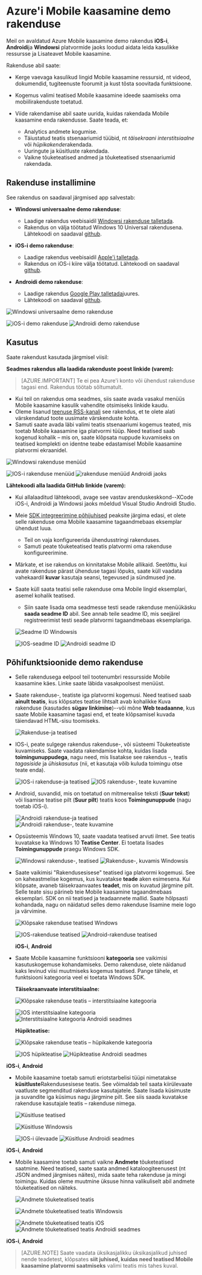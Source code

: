 <properties
    pageTitle="Azure'i Mobile kaasamine demo rakenduse | Microsoft Azure'i"
    description="Kirjeldatakse kui alla laadida, kuidas kasutada ja Azure Mobile kaasamine demo rakenduse kasutamise eelised"
    services="mobile-engagement"
    documentationCenter="mobile"
    authors="piyushjo"
    manager="erikre"
    editor="" />

<tags
    ms.service="mobile-engagement"
    ms.workload="mobile"
    ms.tgt_pltfrm="na"
    ms.devlang="na"
    ms.topic="article"
    ms.date="06/10/2016"
    ms.author="piyushjo" />

# <a name="azure-mobile-engagement-demo-app"></a>Azure'i Mobile kaasamine demo rakenduse

Meil on avaldatud Azure Mobile kaasamine demo rakendus **iOS-i**, **Androidi**ja **Windowsi** platvormide jaoks loodud aidata leida kasulikke ressursse ja Lisateavet Mobile kaasamine.

Rakenduse abil saate:

- Kerge vaevaga kasulikud lingid Mobile kaasamine ressursid, nt videod, dokumendid, tugiteenuste foorumit ja kust tõsta soovitada funktsioone.
- Kogemus valimi teatised Mobile kaasamine ideede saamiseks oma mobiilirakenduste toetatud.
- Viide rakendamise abil saate uurida, kuidas rakendada Mobile kaasamine enda rakendusse. Saate teada, et:

    - Analytics andmete kogumise.
    - Täiustatud teatis stsenaariumid tüübid, nt *täisekraani interstitsiaalne* või *hüpikakende*rakendada.
    - Uuringute ja küsitluste rakendada.
    - Vaikne tõuketeatised andmed ja tõuketeatised stsenaariumid rakendada.   

## <a name="app-installation"></a>Rakenduse installimine
See rakendus on saadaval järgmised app salvestab:

- **Windowsi universaalne demo rakenduse**:

    - Laadige rakendus veebisaidil [Windowsi rakenduse talletada](https://www.microsoft.com/en-us/store/apps/azure-mobile-engagement/9nblggh4qmh2).
    - Rakendus on välja töötatud Windows 10 Universal rakendusena. Lähtekoodi on saadaval [github](https://github.com/Azure/azure-mobile-engagement-app-windows).

- **iOS-i demo rakenduse**:

    - Laadige rakendus veebisaidil [Apple'i talletada](https://itunes.apple.com/us/app/azure%20mobile%20engagement/id1105090090).
    - Rakendus on iOS-i kiire välja töötatud. Lähtekoodi on saadaval [github](https://github.com/Azure/azure-mobile-engagement-app-ios).

- **Androidi demo rakenduse**:

    - Laadige rakendus [Google Play talletada](https://play.google.com/store/apps/details?id=com.microsoft.azure.engagement)juures.
    - Lähtekoodi on saadaval [github](https://github.com/Azure/azure-mobile-engagement-app-android).

![Windowsi universaalne demo rakenduse][1]

![iOS-i demo rakenduse][2]
![Androidi demo rakenduse][3]


## <a name="usage"></a>Kasutus

Saate rakendust kasutada järgmisel viisil:

**Seadmes rakendus alla laadida rakenduste poest linkide (varem):**

>[AZURE.IMPORTANT] Te ei pea Azure'i konto või ühendust rakenduse tagasi end. Rakendus töötab sõltumatult.

- Kui teil on rakendus oma seadmes, siis saate avada vasakul menüüs Mobile kaasamine kasulik vahendite otsimiseks linkide kaudu.
- Oleme lisanud [teenuse RSS-kanali](https://aka.ms/azmerssfeed) see rakendus, et te olete alati värskendatud toote uusimate värskenduste kohta.
- Samuti saate avada läbi valimi teatis stsenaariumi kogemus teated, mis toetab Mobile kaasamine iga platvormi tüüp. Need teatised saab kogenud kohalik – mis on, saate klõpsata nuppude kuvamiseks on teatised komplekti on identne teabe edastamisel Mobile kaasamine platvormi ekraanidel.

![Windowsi rakenduse menüüd][4]

![IOS-i rakenduse menüüd][5]
![rakenduse menüüd Androidi jaoks][6]

**Lähtekoodi alla laadida GitHub linkide (varem):**

- Kui allalaaditud lähtekoodi, avage see vastav arenduskeskkond--XCode iOS-i, Androidi ja Windowsi jaoks mõeldud Visual Studio Androidi Studio.
- Meie [SDK integreerimine põhijuhised](mobile-engagement-windows-store-dotnet-get-started.md) peaksite järgima edasi, et olete selle rakenduse oma Mobile kaasamine tagaandmebaas eksemplar ühendust luua.
    - Teil on vaja konfigureerida ühendusstringi rakenduses.
    - Samuti peate tõuketeatised teatis platvormi oma rakenduse konfigureerimine.
- Märkate, et ise rakendus on kinnitatakse Mobile allikaid. Seetõttu, kui avate rakenduse pärast ühenduse tagasi lõpuks, saate küll vaadata vahekaardil **kuvar** kasutaja seansi, tegevused ja sündmused jne.
- Saate küll saata teatisi selle rakenduse oma Mobile lingid eksemplari, asemel kohalik teatised.
    - Siin saate lisada oma seadmesse testi seade rakenduse menüükäsku **saada seadme ID** abil. See annab teile seadme ID, mis seejärel registreerimist testi seade platvormi tagaandmebaas eksemplariga.

    ![Seadme ID Windowsis][7]

    ![IOS-seadme ID][8]
    ![Androidi seadme ID][9]

## <a name="key-features-of-the-demo-app"></a>Põhifunktsioonide demo rakenduse

- Selle rakendusega eelpool teil tootenumbri ressursside Mobile kaasamine käes. Linke saate läbida vasakpoolsest menüüst.

- Saate rakenduse-, teatiste iga platvormi kogemusi. Need teatised saab **ainult teatis**, kus klõpsates teatise lihtsalt avab kohalikke Kuva rakenduse (kasutades **sügav linkimise**)--või mõne **Web teadaanne**, kus saate Mobile kaasamine tagasi end, et teate klõpsamisel kuvada täiendavad HTML-sisu toomiseks.

    ![Rakenduse-ja teatised][29]

- IOS-i, peate sulgege rakendus rakenduse-, või süsteemi Tõuketeatiste kuvamiseks. Saate vaadata rakendamise kohta, kuidas lisada **toimingunuppudega**, nagu need, mis lisatakse see rakendus –, teatis *tagasiside* ja *ühiskasutus* (nii, et kasutaja võib kuluda toimingu otse teate enda).

    ![IOS-i rakenduse-ja teatised][11] ![IOS rakenduse-, teate kuvamine][14]

- Android, suvandid, mis on toetatud on mitmerealise teksti (**Suur tekst**) või lisamise teatise pilt (**Suur pilt**) teatis koos **Toimingunuppude** (nagu toetab iOS-i).

    ![Androidi rakenduse-ja teatised][12] ![Androidi rakenduse-, teate kuvamine][15]

- Opsüsteemis Windows 10, saate vaadata teatised arvuti ilmet. See teatis kuvatakse ka Windows 10 **Teatise Center**. Ei toetata lisades **Toimingunuppude** praegu Windows SDK.

    ![Windowsi rakenduse-, teatised][10] ![Rakenduse-, kuvamis Windowsis][13]

- Saate vaikimisi "Rakendusesisese" teatised iga platvormi kogemusi. See on kaheastmelise kogemus, kus kuvatakse **teade** aken esimesena. Kui klõpsate, avaneb täisekraanvaates **teadet**, mis on kuvatud järgmine pilt. Selle teate sisu pärineb teie Mobile kaasamine tagaandmebaas eksemplari. SDK on nii teatised ja teadaannete mallid. Saate hõlpsasti kohandada, nagu on näidatud selles demo rakenduse lisamine meie logo ja värvimine.  

    ![Klõpsake rakenduse teatised Windows][16]

    ![IOS-rakenduse teatised][17]  ![Android-rakenduse teatised][18]

    **iOS-i**, **Android**

- Saate Mobile kaasamine funktsiooni **kategooria** see vaikimisi kasutuskogemuse kohandamiseks. Demo rakenduse, olete näidanud kaks levinud viisi muutmiseks kogemus teatised. Pange tähele, et funktsiooni kategooria veel ei toetata Windows SDK.

    **Täisekraanvaate interstitsiaalne:**

    ![Klõpsake rakenduse teatis – interstitsiaalne kategooria][30]

    ![IOS interstitsiaalne kategooria][21]  ![Interstitsiaalne kategooria Androidi seadmes][22]

    **Hüpikteatise:**

    ![Klõpsake rakenduse teatis – hüpikakende kategooria][31]

    ![IOS hüpikteatise][19]   ![Hüpikteatise Androidi seadmes][20]

**iOS-i**, **Android**

- Mobile kaasamine toetab samuti eriotstarbelisi tüüpi nimetatakse **küsitluste**Rakendusesisese teatis. See võimaldab teil saata kiirülevaate vaatluste segmenditud rakenduse kasutajatele. Saate lisada küsimuste ja suvandite iga küsimus nagu järgmine pilt. See siis saada kuvatakse rakenduse kasutajale teatis – rakenduse nimega.   

    ![Küsitluse teatised][32]

    ![Küsitluse Windowsis][26]

    ![IOS-i ülevaade][27]   ![Küsitluse Androidi seadmes][28]

**iOS-i**, **Android**

- Mobile kaasamine toetab samuti vaikne **Andmete** tõuketeatised saatmine. Need teatised, saate saata andmed kataloogiteenusest (nt JSON andmed järgmises näites), mida saate teha rakenduse ja mingi toimingu. Kuidas oleme muutmine üksuse hinna valikuliselt abil andmete tõuketeatised on näiteks.

    ![Andmete tõuketeatised teatis][33]

    ![Andmete tõuketeatised teatis Windowsis][23]

    ![Andmete tõuketeatised teatis iOS][24]  ![Andmete tõuketeatised teatis Androidi seadmes][25]

**iOS-i**, **Android**

> [AZURE.NOTE] Saate vaadata üksikasjalikku üksikasjalikud juhised nende teadetest, klõpsates **siit juhised, kuidas need teatised Mobile kaasamine platvormi saatmiseks** valimi teatis mis tahes kuval.


[1]: ./media/mobile-engagement-demo-apps/home-windows.png
[2]: ./media/mobile-engagement-demo-apps/home-ios.png
[3]: ./media/mobile-engagement-demo-apps/home-android.png
[4]: ./media/mobile-engagement-demo-apps/menu-windows.png
[5]: ./media/mobile-engagement-demo-apps/menu-ios.png
[6]: ./media/mobile-engagement-demo-apps/menu-android.png
[7]: ./media/mobile-engagement-demo-apps/device-id-windows.png
[8]: ./media/mobile-engagement-demo-apps/device-id-ios.png
[9]: ./media/mobile-engagement-demo-apps/device-id-android.png
[10]: ./media/mobile-engagement-demo-apps/out-of-app-windows.png
[11]: ./media/mobile-engagement-demo-apps/out-of-app-ios.png
[12]: ./media/mobile-engagement-demo-apps/out-of-app-android.png
[13]: ./media/mobile-engagement-demo-apps/out-of-app-display-windows.png
[14]: ./media/mobile-engagement-demo-apps/out-of-app-display-ios.png
[15]: ./media/mobile-engagement-demo-apps/out-of-app-display-android.png
[16]: ./media/mobile-engagement-demo-apps/in-app-windows.png
[17]: ./media/mobile-engagement-demo-apps/in-app-ios.png
[18]: ./media/mobile-engagement-demo-apps/in-app-android.png
[19]: ./media/mobile-engagement-demo-apps/pop-up-ios.png
[20]: ./media/mobile-engagement-demo-apps/pop-up-android.png
[21]: ./media/mobile-engagement-demo-apps/interstitial-ios.png
[22]: ./media/mobile-engagement-demo-apps/interstitial-android.png
[23]: ./media/mobile-engagement-demo-apps/data-push-windows.png
[24]: ./media/mobile-engagement-demo-apps/data-push-ios.png
[25]: ./media/mobile-engagement-demo-apps/data-push-android.png
[26]: ./media/mobile-engagement-demo-apps/survey-windows.png
[27]: ./media/mobile-engagement-demo-apps/survey-ios.png
[28]: ./media/mobile-engagement-demo-apps/survey-android.png
[29]: ./media/mobile-engagement-demo-apps/out-of-app.png
[30]: ./media/mobile-engagement-demo-apps/in-app-interstitial.png
[31]: ./media/mobile-engagement-demo-apps/in-app-pop-up.png
[32]: ./media/mobile-engagement-demo-apps/notification-poll.png
[33]: ./media/mobile-engagement-demo-apps/notification-data-push.png

